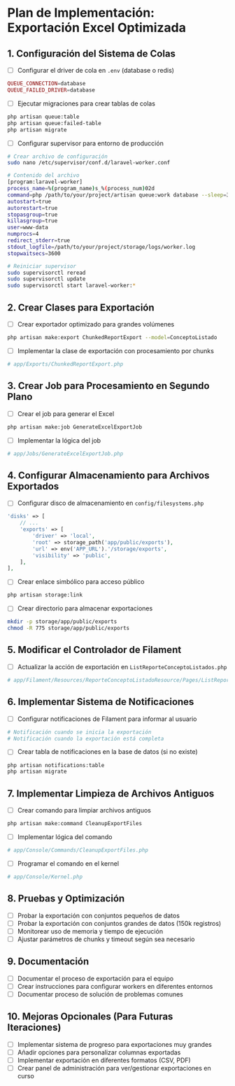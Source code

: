 # Plan de Implementación: Exportación Excel Optimizada

## 1. Configuración del Sistema de Colas

- [ ] Configurar el driver de cola en `.env` (database o redis)

```php
QUEUE_CONNECTION=database
QUEUE_FAILED_DRIVER=database
```

- [ ] Ejecutar migraciones para crear tablas de colas

```bash
php artisan queue:table
php artisan queue:failed-table
php artisan migrate
```

- [ ] Configurar supervisor para entorno de producción

```bash
# Crear archivo de configuración
sudo nano /etc/supervisor/conf.d/laravel-worker.conf

# Contenido del archivo
[program:laravel-worker]
process_name=%(program_name)s_%(process_num)02d
command=php /path/to/your/project/artisan queue:work database --sleep=3 --tries=3 --max-time=3600
autostart=true
autorestart=true
stopasgroup=true
killasgroup=true
user=www-data
numprocs=4
redirect_stderr=true
stdout_logfile=/path/to/your/project/storage/logs/worker.log
stopwaitsecs=3600

# Reiniciar supervisor
sudo supervisorctl reread
sudo supervisorctl update
sudo supervisorctl start laravel-worker:*
```

## 2. Crear Clases para Exportación

- [ ] Crear exportador optimizado para grandes volúmenes

```bash
php artisan make:export ChunkedReportExport --model=ConceptoListado
```

- [ ] Implementar la clase de exportación con procesamiento por chunks

```php
# app/Exports/ChunkedReportExport.php
```

## 3. Crear Job para Procesamiento en Segundo Plano

- [ ] Crear el job para generar el Excel

```bash
php artisan make:job GenerateExcelExportJob
```

- [ ] Implementar la lógica del job

```php
# app/Jobs/GenerateExcelExportJob.php
```

## 4. Configurar Almacenamiento para Archivos Exportados

- [ ] Configurar disco de almacenamiento en `config/filesystems.php`

```php
'disks' => [
    // ...
    'exports' => [
        'driver' => 'local',
        'root' => storage_path('app/public/exports'),
        'url' => env('APP_URL').'/storage/exports',
        'visibility' => 'public',
    ],
],
```

- [ ] Crear enlace simbólico para acceso público

```bash
php artisan storage:link
```

- [ ] Crear directorio para almacenar exportaciones

```bash
mkdir -p storage/app/public/exports
chmod -R 775 storage/app/public/exports
```

## 5. Modificar el Controlador de Filament

- [ ] Actualizar la acción de exportación en `ListReporteConceptoListados.php`

```php
# app/Filament/Resources/ReporteConceptoListadoResource/Pages/ListReporteConceptoListados.php
```

## 6. Implementar Sistema de Notificaciones

- [ ] Configurar notificaciones de Filament para informar al usuario

```php
# Notificación cuando se inicia la exportación
# Notificación cuando la exportación está completa
```

- [ ] Crear tabla de notificaciones en la base de datos (si no existe)

```bash
php artisan notifications:table
php artisan migrate
```

## 7. Implementar Limpieza de Archivos Antiguos

- [ ] Crear comando para limpiar archivos antiguos

```bash
php artisan make:command CleanupExportFiles
```

- [ ] Implementar lógica del comando

```php
# app/Console/Commands/CleanupExportFiles.php
```

- [ ] Programar el comando en el kernel

```php
# app/Console/Kernel.php
```

## 8. Pruebas y Optimización

- [ ] Probar la exportación con conjuntos pequeños de datos
- [ ] Probar la exportación con conjuntos grandes de datos (150k registros)
- [ ] Monitorear uso de memoria y tiempo de ejecución
- [ ] Ajustar parámetros de chunks y timeout según sea necesario

## 9. Documentación

- [ ] Documentar el proceso de exportación para el equipo
- [ ] Crear instrucciones para configurar workers en diferentes entornos
- [ ] Documentar proceso de solución de problemas comunes

## 10. Mejoras Opcionales (Para Futuras Iteraciones)

- [ ] Implementar sistema de progreso para exportaciones muy grandes
- [ ] Añadir opciones para personalizar columnas exportadas
- [ ] Implementar exportación en diferentes formatos (CSV, PDF)
- [ ] Crear panel de administración para ver/gestionar exportaciones en curso
